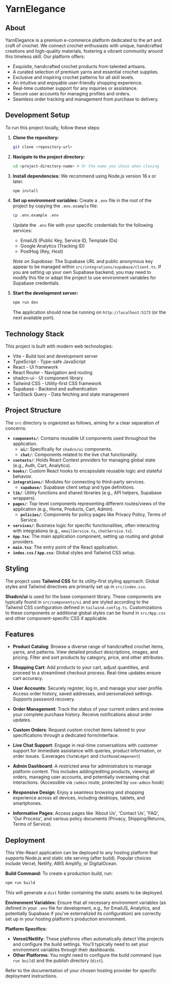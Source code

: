 # YarnElegance

## About

YarnElegance is a premium e-commerce platform dedicated to the art and craft of crochet. We connect crochet enthusiasts with unique, handcrafted creations and high-quality materials, fostering a vibrant community around this timeless skill. Our platform offers:

- Exquisite, handcrafted crochet products from talented artisans.
- A curated selection of premium yarns and essential crochet supplies.
- Exclusive and inspiring crochet patterns for all skill levels.
- An intuitive and enjoyable user-friendly shopping experience.
- Real-time customer support for any inquiries or assistance.
- Secure user accounts for managing profiles and orders.
- Seamless order tracking and management from purchase to delivery.

## Development Setup

To run this project locally, follow these steps:

1.  **Clone the repository:**
    ```sh
    git clone <repository-url>
    ```

2.  **Navigate to the project directory:**
    ```sh
    cd <project-directory-name> # Or the name you chose when cloning
    ```

3.  **Install dependencies:**
    We recommend using Node.js version 18.x or later.
    ```sh
    npm install
    ```

4.  **Set up environment variables:**
    Create a `.env` file in the root of the project by copying the `.env.example` file:
    ```sh
    cp .env.example .env
    ```
    Update the `.env` file with your specific credentials for the following services:
    - EmailJS (Public Key, Service ID, Template IDs)
    - Google Analytics (Tracking ID)
    - PostHog (Key, Host)

    *Note on Supabase:* The Supabase URL and public anonymous key appear to be managed within `src/integrations/supabase/client.ts`. If you are setting up your own Supabase backend, you may need to modify this file or adapt the project to use environment variables for Supabase credentials.

5.  **Start the development server:**
    ```sh
    npm run dev
    ```
    The application should now be running on `http://localhost:5173` (or the next available port).

## Technology Stack

This project is built with modern web technologies:

- Vite - Build tool and development server
- TypeScript - Type-safe JavaScript
- React - UI framework
- React Router - Navigation and routing
- shadcn-ui - UI component library
- Tailwind CSS - Utility-first CSS framework
- Supabase - Backend and authentication
- TanStack Query - Data fetching and state management

## Project Structure

The `src` directory is organized as follows, aiming for a clear separation of concerns:

- **`components/`**: Contains reusable UI components used throughout the application.
    - **`ui/`**: Specifically for `shadcn/ui` components.
    - **`chat/`**: Components related to the live chat functionality.
- **`contexts/`**: Holds React Context providers for managing global state (e.g., Auth, Cart, Analytics).
- **`hooks/`**: Custom React hooks to encapsulate reusable logic and stateful behavior.
- **`integrations/`**: Modules for connecting to third-party services.
    - **`supabase/`**: Supabase client setup and type definitions.
- **`lib/`**: Utility functions and shared libraries (e.g., API helpers, Supabase wrappers).
- **`pages/`**: Top-level components representing different routes/views of the application (e.g., Home, Products, Cart, Admin).
    - **`policies/`**: Components for policy pages like Privacy Policy, Terms of Service.
- **`services/`**: Business logic for specific functionalities, often interacting with integrations (e.g., `emailService.ts`, `chatService.ts`).
- **`App.tsx`**: The main application component, setting up routing and global providers.
- **`main.tsx`**: The entry point of the React application.
- **`index.css` / `App.css`**: Global styles and Tailwind CSS setup.

## Styling

The project uses **Tailwind CSS** for its utility-first styling approach. Global styles and Tailwind directives are primarily set up in `src/index.css`.

**Shadcn/ui** is used for the base component library. These components are typically found in `src/components/ui` and are styled according to the Tailwind CSS configuration defined in `tailwind.config.ts`. Customizations to these components or additional global styles can be found in `src/App.css` and other component-specific CSS if applicable.

## Features

- **Product Catalog**: Browse a diverse range of handcrafted crochet items, yarns, and patterns. View detailed product descriptions, images, and pricing. Filter and sort products by category, price, and other attributes.

- **Shopping Cart**: Add products to your cart, adjust quantities, and proceed to a streamlined checkout process. Real-time updates ensure cart accuracy.

- **User Accounts**: Securely register, log in, and manage your user profile. Access order history, saved addresses, and personalized settings. Supports password recovery.

- **Order Management**: Track the status of your current orders and review your complete purchase history. Receive notifications about order updates.

- **Custom Orders**: Request custom crochet items tailored to your specifications through a dedicated form/interface.

- **Live Chat Support**: Engage in real-time conversations with customer support for immediate assistance with queries, product information, or order issues. (Leverages `ChatWidget` and `ChatRoomComponent`)

- **Admin Dashboard**: A restricted area for administrators to manage platform content. This includes adding/editing products, viewing all orders, managing user accounts, and potentially overseeing chat interactions. (Accessible via `/admin` route, protected by `use-admin` hook)

- **Responsive Design**: Enjoy a seamless browsing and shopping experience across all devices, including desktops, tablets, and smartphones.

- **Informative Pages**: Access pages like 'About Us', 'Contact Us', 'FAQ', 'Our Process', and various policy documents (Privacy, Shipping/Returns, Terms of Service).

## Deployment

This Vite-React application can be deployed to any hosting platform that supports Node.js and static site serving (after build). Popular choices include Vercel, Netlify, AWS Amplify, or DigitalOcean.

**Build Command:**
To create a production build, run:
```sh
npm run build
```
This will generate a `dist` folder containing the static assets to be deployed.

**Environment Variables:**
Ensure that all necessary environment variables (as defined in your `.env` file for development, e.g., for EmailJS, Analytics, and potentially Supabase if you've externalized its configuration) are correctly set up in your hosting platform's production environment.

**Platform Specifics:**
- **Vercel/Netlify**: These platforms often automatically detect Vite projects and configure the build settings. You'll typically need to set your environment variables through their dashboards.
- **Other Platforms**: You might need to configure the build command (`npm run build`) and the publish directory (`dist`).

Refer to the documentation of your chosen hosting provider for specific deployment instructions.
